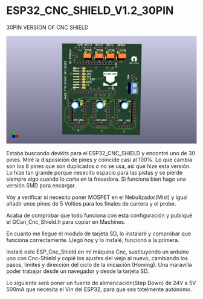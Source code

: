 # ESP32_CNC_SHIELD_V1.2_30PIN
 30PIN VERSION OF CNC SHIELD
 
 ![My Image](Images/Esp32_Cnc_Shield_30Pin_Front.png)

Estaba buscando devkits para el ESP32_CNC_SHIELD y encontré uno de 30 pines. Miré la disposición de pines y coincide casi al 100%.
Lo que cambia son los 8 pines que son duplicados o no se usa, así que hize esta versión. Lo hize tan grande porque nesecito espacio para las pistas y se pierde siempre algo cuando lo corta en la fresadora. Si funciona bien hago una versión SMD para encargar.

Voy a verificar si necesito poner MOSFET en el Nebulizador(Mist) y igual añadir unos pines de 5 Voltios para los finales de carrera y el probe.

Acaba de comprobar que todo funciona con esta configuración y publiqué el GCan_Cnc_Shield.h para copiar en Machines.

En cuanto me llegue el modulo de tarjeta SD, lo instalaré y comprobar que funciona correctamente. 
Llegó hoy y lo instalé, funcionó a la primera.

Instalé este ESP_Cnc_Shield en mí máquina Cnc, sustituyendo un arduino uno con Cnc-Shield y copié los ajustes del viejo al nuevo, cambiando los pasos, limites y dirección del ciclo de la iniciación (Homing). Una maravilla poder trabajar desde un navegador y desde la tarjeta SD.

Lo siguiente será poner un fuente de alimencación(Step Down) de 24V a 5V 500mA que necesita el Vin del ESP32, para que sea totelmente autónomo.
